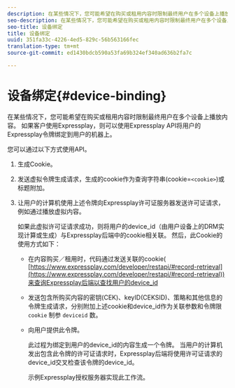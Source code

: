 ```yaml
---
description: 在某些情况下，您可能希望在购买或租用内容时限制最终用户在多个设备上播放内容。 如果客户使用Expressplay，则可以使用Expressplay API将用户的Expressplay令牌绑定到用户的机器上。
seo-description: 在某些情况下，您可能希望在购买或租用内容时限制最终用户在多个设备上播放内容。 如果客户使用Expressplay，则可以使用Expressplay API将用户的Expressplay令牌绑定到用户的机器上。
seo-title: 设备绑定
title: 设备绑定
uuid: 351fa33c-4226-4ed5-829c-56b563166fec
translation-type: tm+mt
source-git-commit: ed1430bdcb590a53fa69b324ef340ad636b2fa7c

---
```



# 设备绑定{#device-binding}

在某些情况下，您可能希望在购买或租用内容时限制最终用户在多个设备上播放内容。 如果客户使用Expressplay，则可以使用Expressplay API将用户的Expressplay令牌绑定到用户的机器上。

您可以通过以下方式使用API。

1. 生成Cookie。
1. 发送虚拟令牌生成请求，生成的cookie作为查询字符串(cookie=`<cookie>`)或标题附加。
1. 让用户的计算机使用上述令牌向Expressplay许可证服务器发送许可证请求，例如通过播放虚拟内容。

   如果此虚拟许可证请求成功，则将用户的device_id（由用户设备上的DRM实现计算或生成）与Expressplay后端中的cookie相关联。 然后，此Cookie的使用方式如下：

   * 在内容购买／租用时，代码通过发送关联的cookie( [https://www.expressplay.com/developer/restapi/#record-retrieval](https://www.expressplay.com/developer/restapi/#record-retrieval))来查询Expressplay后端以查找用户的device_id
   * 发送包含所购买内容的密钥(CEK)、keyID(CEKSID)、策略和其他信息的令牌生成请求，分别附加上述cookie和device_id作为关联参数和令牌限 `cookie` 制参 `deviceid` 数。

   * 向用户提供此令牌。

      此过程为绑定到用户的device_id的内容生成一个令牌。 当用户的计算机发出包含此令牌的许可证请求时，Expressplay后端将使用许可证请求的device_id交叉检查该令牌的device_id。

      示例Expressplay授权服务器实现此工作流。
